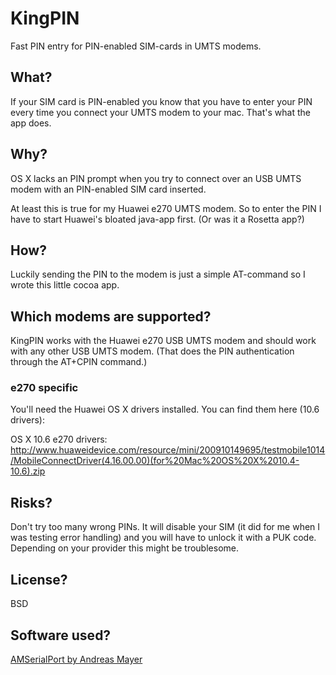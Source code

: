 KingPIN
=======
Fast PIN entry for PIN-enabled SIM-cards in UMTS modems.

What?
-----
If your SIM card is PIN-enabled you know that you have to enter your PIN every time you connect your UMTS modem to your mac. That's what the app does.

Why?
----
OS X lacks an PIN prompt when you try to connect over an USB UMTS modem with an PIN-enabled SIM card inserted. 

At least this is true for my Huawei e270 UMTS modem. So to enter the PIN I have to start Huawei's bloated java-app first. (Or was it a Rosetta app?)

How?
----
Luckily sending the PIN to the modem is just a simple AT-command so I wrote this little cocoa app. 

Which modems are supported?
---------------------------
KingPIN works with the Huawei e270 USB UMTS modem and should work with any other USB UMTS modem. (That does the PIN authentication through the AT+CPIN command.)

### e270 specific
You'll need the Huawei OS X drivers installed.
You can find them here (10.6 drivers): 

OS X 10.6 e270 drivers: http://www.huaweidevice.com/resource/mini/200910149695/testmobile1014/MobileConnectDriver(4.16.00.00)(for%20Mac%20OS%20X%2010.4-10.6).zip

Risks?
------
Don't try too many wrong PINs. It will disable your SIM (it did for me when I was testing error handling) and you will have to unlock it with a PUK code. Depending on your provider this might be troublesome. 

License?
--------
BSD

Software used?
--------------
[AMSerialPort by Andreas Mayer](https://sourceforge.net/projects/amserial/)
